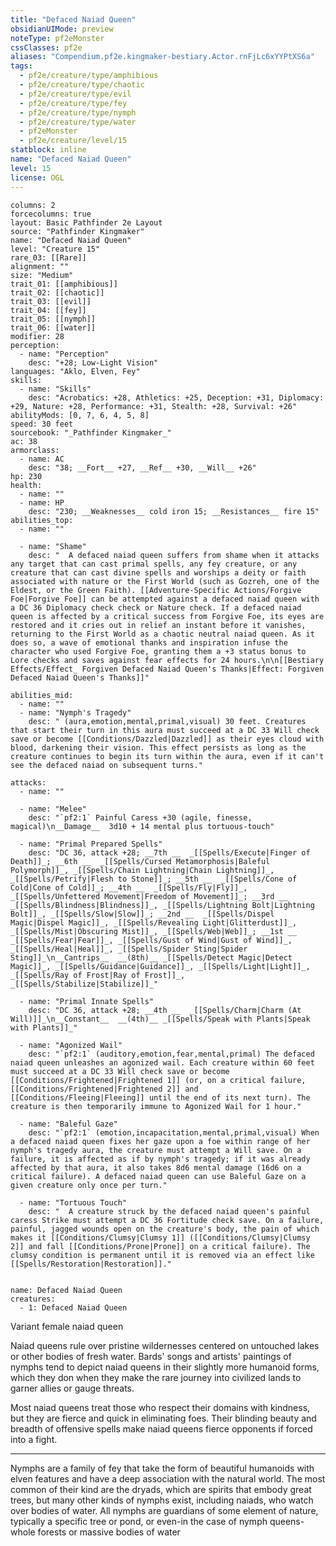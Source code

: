 ```yaml
---
title: "Defaced Naiad Queen"
obsidianUIMode: preview
noteType: pf2eMonster
cssClasses: pf2e
aliases: "Compendium.pf2e.kingmaker-bestiary.Actor.rnFjLc6xYYPtXS6a" 
tags:
  - pf2e/creature/type/amphibious
  - pf2e/creature/type/chaotic
  - pf2e/creature/type/evil
  - pf2e/creature/type/fey
  - pf2e/creature/type/nymph
  - pf2e/creature/type/water
  - pf2eMonster
  - pf2e/creature/level/15
statblock: inline
name: "Defaced Naiad Queen"
level: 15
license: OGL
---
```


```statblock
columns: 2
forcecolumns: true
layout: Basic Pathfinder 2e Layout
source: "Pathfinder Kingmaker"
name: "Defaced Naiad Queen"
level: "Creature 15"
rare_03: [[Rare]]
alignment: ""
size: "Medium"
trait_01: [[amphibious]]
trait_02: [[chaotic]]
trait_03: [[evil]]
trait_04: [[fey]]
trait_05: [[nymph]]
trait_06: [[water]]
modifier: 28
perception:
  - name: "Perception"
    desc: "+28; Low-Light Vision"
languages: "Aklo, Elven, Fey"
skills:
  - name: "Skills"
    desc: "Acrobatics: +28, Athletics: +25, Deception: +31, Diplomacy: +29, Nature: +28, Performance: +31, Stealth: +28, Survival: +26"
abilityMods: [0, 7, 6, 4, 5, 8]
speed: 30 feet
sourcebook: "_Pathfinder Kingmaker_"
ac: 38
armorclass:
  - name: AC
    desc: "38; __Fort__ +27, __Ref__ +30, __Will__ +26"
hp: 230
health:
  - name: ""
  - name: HP
    desc: "230; __Weaknesses__ cold iron 15; __Resistances__ fire 15"
abilities_top:
  - name: ""

  - name: "Shame"
    desc: "  A defaced naiad queen suffers from shame when it attacks any target that can cast primal spells, any fey creature, or any creature that can cast divine spells and worships a deity or faith associated with nature or the First World (such as Gozreh, one of the Eldest, or the Green Faith). [[Adventure-Specific Actions/Forgive Foe|Forgive Foe]] can be attempted against a defaced naiad queen with a DC 36 Diplomacy check check or Nature check. If a defaced naiad queen is affected by a critical success from Forgive Foe, its eyes are restored and it cries out in relief an instant before it vanishes, returning to the First World as a chaotic neutral naiad queen. As it does so, a wave of emotional thanks and inspiration infuse the character who used Forgive Foe, granting them a +3 status bonus to Lore checks and saves against fear effects for 24 hours.\n\n[[Bestiary Effects/Effect_ Forgiven Defaced Naiad Queen's Thanks|Effect: Forgiven Defaced Naiad Queen's Thanks]]"

abilities_mid:
  - name: ""
  - name: "Nymph's Tragedy"
    desc: " (aura,emotion,mental,primal,visual) 30 feet. Creatures that start their turn in this aura must succeed at a DC 33 Will check save or become [[Conditions/Dazzled|Dazzled]] as their eyes cloud with blood, darkening their vision. This effect persists as long as the creature continues to begin its turn within the aura, even if it can't see the defaced naiad on subsequent turns."

attacks:
  - name: ""

  - name: "Melee"
    desc: "`pf2:1` Painful Caress +30 (agile, finesse, magical)\n__Damage__  3d10 + 14 mental plus tortuous-touch"

  - name: "Primal Prepared Spells"
    desc: "DC 36, attack +28; __7th __  _[[Spells/Execute|Finger of Death]]_; __6th __  _[[Spells/Cursed Metamorphosis|Baleful Polymorph]]_, _[[Spells/Chain Lightning|Chain Lightning]]_, _[[Spells/Petrify|Flesh to Stone]]_; __5th __  _[[Spells/Cone of Cold|Cone of Cold]]_; __4th __  _[[Spells/Fly|Fly]]_, _[[Spells/Unfettered Movement|Freedom of Movement]]_; __3rd __  _[[Spells/Blindness|Blindness]]_, _[[Spells/Lightning Bolt|Lightning Bolt]]_, _[[Spells/Slow|Slow]]_; __2nd __  _[[Spells/Dispel Magic|Dispel Magic]]_, _[[Spells/Revealing Light|Glitterdust]]_, _[[Spells/Mist|Obscuring Mist]]_, _[[Spells/Web|Web]]_; __1st __  _[[Spells/Fear|Fear]]_, _[[Spells/Gust of Wind|Gust of Wind]]_, _[[Spells/Heal|Heal]]_, _[[Spells/Spider Sting|Spider Sting]]_\n__Cantrips__  __(8th)__ _[[Spells/Detect Magic|Detect Magic]]_, _[[Spells/Guidance|Guidance]]_, _[[Spells/Light|Light]]_, _[[Spells/Ray of Frost|Ray of Frost]]_, _[[Spells/Stabilize|Stabilize]]_"

  - name: "Primal Innate Spells"
    desc: "DC 36, attack +28; __4th __  _[[Spells/Charm|Charm (At Will)]]_\n__Constant__  __(4th)__ _[[Spells/Speak with Plants|Speak with Plants]]_"

  - name: "Agonized Wail"
    desc: "`pf2:1` (auditory,emotion,fear,mental,primal) The defaced naiad queen unleashes an agonized wail. Each creature within 60 feet must succeed at a DC 33 Will check save or become [[Conditions/Frightened|Frightened 1]] (or, on a critical failure, [[Conditions/Frightened|Frightened 2]] and [[Conditions/Fleeing|Fleeing]] until the end of its next turn). The creature is then temporarily immune to Agonized Wail for 1 hour."

  - name: "Baleful Gaze"
    desc: "`pf2:1` (emotion,incapacitation,mental,primal,visual) When a defaced naiad queen fixes her gaze upon a foe within range of her nymph's tragedy aura, the creature must attempt a Will save. On a failure, it is affected as if by nymph's tragedy; if it was already affected by that aura, it also takes 8d6 mental damage (16d6 on a critical failure). A defaced naiad queen can use Baleful Gaze on a given creature only once per turn."

  - name: "Tortuous Touch"
    desc: "  A creature struck by the defaced naiad queen's painful caress Strike must attempt a DC 36 Fortitude check save. On a failure, painful, jagged wounds open on the creature's body, the pain of which makes it [[Conditions/Clumsy|Clumsy 1]] ([[Conditions/Clumsy|Clumsy 2]] and fall [[Conditions/Prone|Prone]] on a critical failure). The clumsy condition is permanent until it is removed via an effect like [[Spells/Restoration|Restoration]]."
 
```

```encounter-table
name: Defaced Naiad Queen
creatures:
  - 1: Defaced Naiad Queen
```


Variant female naiad queen

Naiad queens rule over pristine wildernesses centered on untouched lakes or other bodies of fresh water. Bards' songs and artists' paintings of nymphs tend to depict naiad queens in their slightly more humanoid forms, which they don when they make the rare journey into civilized lands to garner allies or gauge threats.

Most naiad queens treat those who respect their domains with kindness, but they are fierce and quick in eliminating foes. Their blinding beauty and breadth of offensive spells make naiad queens fierce opponents if forced into a fight.

* * *

Nymphs are a family of fey that take the form of beautiful humanoids with elven features and have a deep association with the natural world. The most common of their kind are the dryads, which are spirits that embody great trees, but many other kinds of nymphs exist, including naiads, who watch over bodies of water. All nymphs are guardians of some element of nature, typically a specific tree or pond, or even-in the case of nymph queens-whole forests or massive bodies of water
